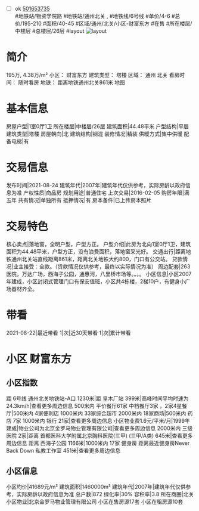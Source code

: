 - [ ] ok [501653735](https://bj.5i5j.com/ershoufang/501653735.html)  
 #地铁站/物资学院路 #地铁站/通州北关 ,  #地铁线/6号线
#单价/4-6 #总价/195-210 #面积/40-45   #区域/通州/北关/小区-财富东方 #在售 #所在楼层/中楼层 #总楼层/26层 #layout 
![layout](http://image2a.5i5j.com/bdir/layout/d602690180c043d7895d37ccfc78366d.png_P5.jpg) 
# 简介 
 195万,  4.38万/m² 
小区： 财富东方
建筑类型： 塔楼
区域： 通州 北关
看房时间： 随时看房
地铁： 距离地铁通州北关861米 地图
# 基本信息 
 房屋户型|1室0厅1卫
所在楼层|中楼层/26层
建筑面积|44.48平米
户型结构|平层
建筑类型|塔楼
房屋朝向|北
建筑结构|钢混
装修情况|精装
供暖方式|集中供暖
配备电梯|有
# 交易信息 
 发布时间|2021-08-24
建筑年代|2007年|建筑年代仅供参考，实际房龄以政府信息为准
产权性质|商品房
规划用途|普通住宅
上次交易|2016-02-05
购房年限|满五年
共有情况|单独所有
抵押情况|有
房本备件|已上传房本照片
# 交易特色 
 核心卖点|落地窗，全明户型，户型方正。
户型介绍|此房为北向1室0厅1卫，建筑面积为44.48平米，户型方正，没有浪费面积，落地窗采光好。
交通出行|距离地铁通州北关站直线距离861米，距离北关地铁大约800，门口有公交站。
贷款情况|业主接受：全款。（贷款情况仅供参考，最终以实际情况为准）
周边配套|263医院，万达广场，西海子公园，通惠河，八里桥市场等。。。。
小区信息|小区2007年建成，小区封闭式管理门口有保安值班，小区共4栋楼，2梯10户，有健身小广场器材齐全。
# 带看 
 2021-08-22|最近带看	 1|次|近30天带看	 1|次|累计带看
# 小区 财富东方
## 小区指数 
 距 6号线 通州北关地铁站-A口 1230米|距 皇木厂站 399米|高峰时间平均时速为24.3km/h|查看更多周边信息
500米内 平价餐厅61家
中档餐厅3家 ，2家4星餐厅|500米内 4家便利店
1000米内 33家综合超市
2000米内 18家商场|500米内 药店 7家
1000米内 银行 21家|查看更多周边信息
小区物业费1.6元/平米/月|1999年建成|物业公司为北京金罗马物业管理有限公司|查看更多周边信息
2000米内 三级医院 2家|距离 首都医科大学附属北京胸科医院(三甲) (三甲/A类) 645米|查看更多周边信息
距离 西海子公园 1166米|1000米内 17家 健身房
距离最近健身房Never Back Down 私教工作室 451米|查看更多周边信息
## 小区信息 
 小区均价|41689元/m²
建筑面积|1460000m²
建筑年代|2007年|建筑年代仅供参考，实际房龄以政府信息为准
总户数|872
绿化率|30%
容积率|3.8
所在商圈|北关
小区物业|北京金罗马物业管理有限公司
小区在售房源17套
小区在租房源10套
